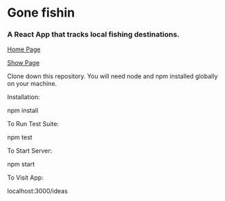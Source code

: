 # Gone fishin 
### A React App that tracks local fishing destinations. 

[Home Page](public/HomePage.png)

[Show Page](public/Detail.png)

Clone down this repository. You will need node and npm installed globally on your machine.

Installation:

npm install

To Run Test Suite:

npm test

To Start Server:

npm start

To Visit App:

localhost:3000/ideas